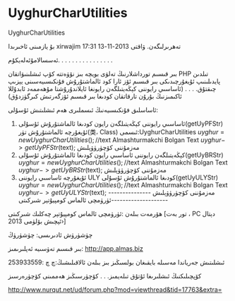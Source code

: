 UyghurCharUtilities
===================

UyghurCharUtilities


بۇ يازمىنى ئاخىرىدا   xirwajim تەھرىرلىگەن. ۋاقتى  2013-11-13 17:31  


ئەسسالامۇئەلەيكۇم. . . . . . . . . . . . . . . . 

بىر قىسىم تورداشلارنىڭ تەلۋى بويچە بىز نۆۋەتتە كۆپ ئىشلىنىۋاتقان PHP تىلدىن پايدىلىنىپ ئۇيغۇرچىدىكى بىر قىسىم ئۆز ئارا كود ئالماشتۇرۇش فۇنكىسىيەسىنى يېزىپ چىقتۇق. . . . (ئاساسىي رايوننى كېڭەيتىلگەن رايونغا ئايلاندۇرۇشتا مۇھەممەد ئابدۇللا ئاكىمىزنىڭ بۇرۇن تارقاتقان كودىغا بىر قىسىم ئۆزگەرتىش كىرگۈزدۇق)

ئاساسلىق فۇنكىسىيەنىڭ ئىسملىرى ھەم ئىشلىتىش ئۇسۇلى:
1. ئاساسىي رايوننى كېڭەيتىلگەن رايون كودىغا ئالماشتۇرۇش ئۇسۇلى(getUyPFStr)
ئۇيغۇرچە ئالماشتۇرۇش تۈر(类، Class) ئىسمى:UyghurCharUtilities
$uyghur=new UyghurCharUtilities();
//$text Almashturmakchi Bolgan Text
$uyghur->getUyPFStr($text);
مەزمۇننى كۆچۈرۈۋېلىش
2. كېڭەيتىلگەن رايوننى ئاساسىي رايون كودىغا ئالماشتۇرۇش ئۇسۇلى(getUyBRStr)
$uyghur=new UyghurCharUtilities();
//$text Almashturmakchi Bolgan Text
$uyghur->getUyBRStr($text);
مەزمۇننى كۆچۈرۈۋېلىش
3. ئۇيغۇرچە ئاساسىي رايوننى ULY كودىغا ئالماشتۇرۇش ئۇسۇلى(getUyULYStr)
$uyghur=new UyghurCharUtilities();
//$text Almashturmakchi Bolgan Text
$uyghur->getUyULYStr($text);
مەزمۇننى كۆچۈرۈۋېلىش
---------------ئۈرۈمچى ئالماس كومپيۇتېر شىركىتى--------------------

ھۆرمەت بىلەن :ئۈرۈمچى ئالماس كومپيۇتېر چەكلىك شىركىتى [تور بەت ، PC دېتال ئېچىش بۆلۈمى 2013›]

چۈشۈرۈش ئادىرىسى: چۈشۈرۈڭ

بىر قىسىم تەۋسىيە ئەپلىرىمىز: http://app.almas.biz

ئىشلىتىش جەرياندا مەسىلە بايقىغان بولسىڭىز بىز بىلەن ئالاقىلىشىڭ:چ چ :253933559

كۆپچىلىكنىڭ ئىشلىرىغا ئۇتۇق تىلەيمىز. . . كۆچۈرسىڭىز ھەممىنى كۆچۈرەرسىز 



http://www.nurqut.net/ud/forum.php?mod=viewthread&tid=17763&extra=
